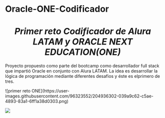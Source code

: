 # Oracle-ONE-Codificador
<h1 align="center"> <em> Primer reto Codificador de Alura LATAM y ORACLE NEXT EDUCATION(ONE)</em></h1>
<p>Proyecto propuesto como parte del bootcamp como desarrollador full stack que impartió Oracle en conjunto con Alura LATAM.
La idea es desarrollar la lógica de programación mediante diferentes desafios y éste es elprimero de tres.</p>
![primer reto ONE](https://user-images.githubusercontent.com/96323552/204936302-039a9c62-c5ae-4893-83a1-6ff1a38d0303.png)

<p align="left">
   <img src="https://img.shields.io/badge/STATUS-EN%20DESAROLLO-green">
</p>
